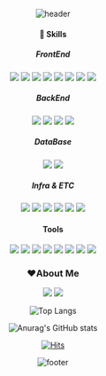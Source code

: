 <div align='center'>
  
![header](https://capsule-render.vercel.app/api?type=waving&color=E3A6AE&height=300&section=header&text=Hello,%20World!%20👋&fontSize=40)

#### 💪 Skills
##### FrontEnd
<img src="https://img.shields.io/badge/HTML5-E34F26?style=flat&logo=HTML5&logoColor=white" />
<img src="https://img.shields.io/badge/CSS3-1572B6?style=flat&logo=CSS3&logoColor=white" />
<img src="https://img.shields.io/badge/JavaScript-F7DF1E?style=flat&logo=JavaScript&logoColor=white" />
<img src="https://img.shields.io/badge/jQuery-0769AD?style=flat&logo=jQuery&logoColor=white" />
<img src="https://img.shields.io/badge/SCSS-CC6699?style=flat&logo=sass&logoColor=white" />
<img src="https://img.shields.io/badge/React-61DAFB?style=flat&logo=react&logoColor=white" />
<img src="https://img.shields.io/badge/NodeJS-339933?style=flat&logo=nodedotjs&logoColor=white" />
<img src="https://img.shields.io/badge/Axios-5A29E4?style=flat&logo=axios&logoColor=white" />

##### BackEnd
<img src="https://img.shields.io/badge/JAVA-007396?style=flat&logo=OpenJDK&logoColor=white" />
<img src="https://img.shields.io/badge/Spring-6DB33F?style=flat&logo=spring&logoColor=white" />
<img src="https://img.shields.io/badge/Spring Boot-6DB33F?style=flat&logo=springboot&logoColor=white" />
<img src="https://img.shields.io/badge/Spring Security-6DB33F?style=flat&logo=springsecurity&logoColor=white" />


##### DataBase
<img src="https://img.shields.io/badge/OracleDB-F80000?style=flat&logo=oracle&logoColor=white" />
<img src="https://img.shields.io/badge/mariaDB-003545?style=flat&logo=mariadb&logoColor=white" />


##### Infra & ETC
<img src="https://img.shields.io/badge/Amazon EC2-FF9900?style=flat&logo=amazonec2&logoColor=white" />
<img src="https://img.shields.io/badge/Amazon S3-569A31?style=flat&logo=amazons3&logoColor=white" />
<img src="https://img.shields.io/badge/Git-F05032?style=flat&logo=git&logoColor=white" />
<img src="https://img.shields.io/badge/swagger-85EA2D?style=flat&logo=swagger&logoColor=white" />
<img src="https://img.shields.io/badge/Github Actions-2088FF?style=flat&logo=githubactions&logoColor=white" />
<img src="https://img.shields.io/badge/Nginx-009639?style=flat&logo=nginx&logoColor=white" />


#### Tools
<img src="https://img.shields.io/badge/VS code-007ACC?style=flat&logo=VisualStudio&logoColor=white" />
<img src="https://img.shields.io/badge/IntelliJ-000000?style=flat&logo=intellijidea&logoColor=white" />
<img src="https://img.shields.io/badge/Webstorm-000000?style=flat&logo=Webstorm&logoColor=white" />
<img src="https://img.shields.io/badge/Eclipes-2C2255?style=flat&logo=eclipseide&logoColor=white" />
<img src="https://img.shields.io/badge/Notion-000000?style=flat&logo=notion&logoColor=white" />
<img src="https://img.shields.io/badge/Figma-F24E1E?style=flat&logo=figma&logoColor=white" />
<img src="https://img.shields.io/badge/Jira-0052CC?style=flat&logo=jira&logoColor=white" />
<img src="https://img.shields.io/badge/Postman-FF6C37?style=flat&logo=postman&logoColor=white" />

### ❤About Me
<a href="https://121mbp.github.io/room"><img src="https://img.shields.io/badge/github-181717?style=flat&logo=github&logoColor=white" /></a>
<a href="mailto:nino09@naver.com"><img src="https://img.shields.io/badge/Naver-03C75A?style=flat&logo=naver&logoColor=white" /></a>

<!-- <a href="https://dominickwon.tistory.com"><img src="https://img.shields.io/badge/tistory-EC4815?style=flat-square&logo=tistory&logoColor=white" /></a>-->


![Top Langs](https://github-readme-stats.vercel.app/api/top-langs/?username=121Mbp&layout=compact)

![Anurag's GitHub stats](https://github-readme-stats.vercel.app/api?username=121Mbp&show_icons=true&theme=transparent)


[![Hits](https://hits.seeyoufarm.com/api/count/incr/badge.svg?url=https%3A%2F%2Fgithub.com%2F121Mbp%2Fhit-counter&count_bg=%2379C83D&title_bg=%23555555&icon=&icon_color=%23E7E7E7&title=hits&edge_flat=false)](https://hits.seeyoufarm.com)

![footer](https://capsule-render.vercel.app/api?type=waving&color=E3A6AE&section=footer)
</div>
